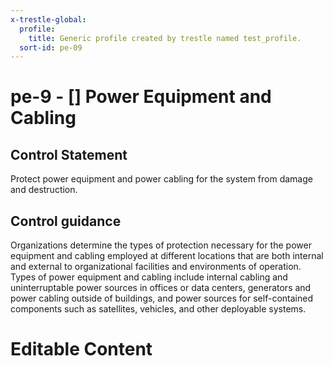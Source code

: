 ```yaml
---
x-trestle-global:
  profile:
    title: Generic profile created by trestle named test_profile.
  sort-id: pe-09
---
```


# pe-9 - \[\] Power Equipment and Cabling

## Control Statement

Protect power equipment and power cabling for the system from damage and destruction.

## Control guidance

Organizations determine the types of protection necessary for the power equipment and cabling employed at different locations that are both internal and external to organizational facilities and environments of operation. Types of power equipment and cabling include internal cabling and uninterruptable power sources in offices or data centers, generators and power cabling outside of buildings, and power sources for self-contained components such as satellites, vehicles, and other deployable systems.

# Editable Content

<!-- Make additions and edits below -->
<!-- The above represents the contents of the control as received by the profile, prior to additions. -->
<!-- If the profile makes additions to the control, they will appear below. -->
<!-- The above markdown may not be edited but you may edit the content below, and/or introduce new additions to be made by the profile. -->
<!-- If there is a yaml header at the top, parameter values may be edited. Use --set-parameters to incorporate the changes during assembly. -->
<!-- The content here will then replace what is in the profile for this control, after running profile-assemble. -->
<!-- The current profile has no added parts for this control, but you may add new ones here. -->
<!-- Each addition must have a heading either of the form ## Control my_addition_name -->
<!-- or ## Part a. (where the a. refers to one of the control statement labels.) -->
<!-- "## Control" parts are new parts added after the statement part. -->
<!-- "## Part" parts are new parts added into the top-level statement part with that label. -->
<!-- Subparts may be added with nested hash levels of the form ### My Subpart Name -->
<!-- underneath the parent ## Control or ## Part being added -->
<!-- See https://ibm.github.io/compliance-trestle/tutorials/ssp_profile_catalog_authoring/ssp_profile_catalog_authoring for guidance. -->
